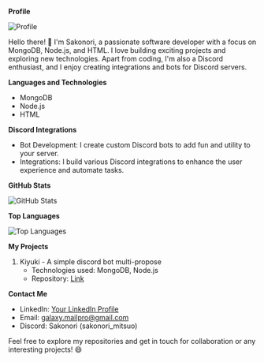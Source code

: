 **Profile**

![Profile]()

Hello there! 👋 I'm Sakonori, a passionate software developer with a focus on MongoDB, Node.js, and HTML. I love building exciting projects and exploring new technologies. Apart from coding, I'm also a Discord enthusiast, and I enjoy creating integrations and bots for Discord servers.

**Languages and Technologies**

- MongoDB
- Node.js
- HTML

**Discord Integrations**

- Bot Development: I create custom Discord bots to add fun and utility to your server.
- Integrations: I build various Discord integrations to enhance the user experience and automate tasks.

**GitHub Stats**

![GitHub Stats](https://github-readme-stats.vercel.app/api?username=yourusername&show_icons=true&count_private=true&hide=prs,issues&theme=dark)

**Top Languages**

![Top Languages](https://github-readme-stats.vercel.app/api/top-langs/?username=yourusername&layout=compact&theme=dark)

**My Projects**

1. Kiyuki - A simple discord bot multi-propose
   - Technologies used: MongoDB, Node.js
   - Repository: [Link](https://github.com/Sakonori/Kiyuki)



**Contact Me**

- LinkedIn: [Your LinkedIn Profile](https://www.linkedin.com/in/yourusername/)
- Email: [galaxy.mailpro@gmail.com](mailto:galaxy.mailpro@gmail.com)
- Discord: Sakonori (sakonori_mitsuo)

Feel free to explore my repositories and get in touch for collaboration or any interesting projects! 😄

